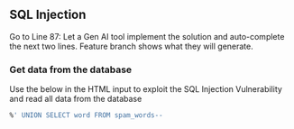 ## SQL Injection

Go to Line 87: Let a Gen AI tool implement the solution and auto-complete the next two lines. Feature branch shows what they will generate.

### Get data from the database
Use the below in the HTML input to exploit the SQL Injection Vulnerability and read all data from the database
```sql
%' UNION SELECT word FROM spam_words--
```

